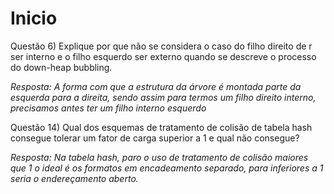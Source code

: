 # Inicio

Questão 6) Explique por que não se considera o caso do filho direito de r ser interno e o filho esquerdo ser externo quando se descreve o processo do down-heap bubbling.

*Resposta: A forma com que a estrutura da árvore é montada parte da esquerda para a direita, sendo assim para termos um filho direito interno, precisamos antes ter um filho interno esquerdo* 


Questão 14) Qual dos esquemas de tratamento de colisão de tabela hash consegue tolerar um fator de carga superior a 1 e qual não consegue?

*Resposta: Na tabela hash, paro o uso de tratamento de colisão maiores que 1 o ideal é os formatos em encadeamento separado, para inferiores a 1 seria o endereçamento aberto.*
  
  
